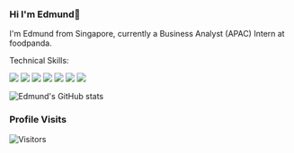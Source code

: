 ### Hi I'm Edmund👋 
I'm Edmund from Singapore, currently a Business Analyst (APAC) Intern at foodpanda.

Technical Skills:

<img src="https://img.shields.io/badge/-SQL-CC2927?logo=Microsoft SQL Server&logoColor=fff"> <img src="https://img.shields.io/badge/-Python-3776AB?logo=Python&logoColor=fff"> <img src="https://img.shields.io/badge/-pandas-150458?logo=pandas&logoColor=fff"> <img src="https://img.shields.io/badge/-NumPy-013243?logo=NumPy&logoColor=fff"> <img src="https://img.shields.io/badge/-TensorFlow-FF6F00?logo=TensorFlow&logoColor=fff"> <img src="https://img.shields.io/badge/-R-276DC3?logo=R&logoColor=fff"> <img src="https://img.shields.io/badge/-Tableau-E97627?logo=Tableau&logoColor=fff">


![Edmund's GitHub stats](https://github-readme-stats.vercel.app/api?username=kohweijie97&hide=contribs,prs&show_icons=true&theme=graywhite)
### Profile Visits
![Visitors](https://visitor-badge.glitch.me/badge?page_id=kohweijie97&left_color=red3&right_color=grey)
